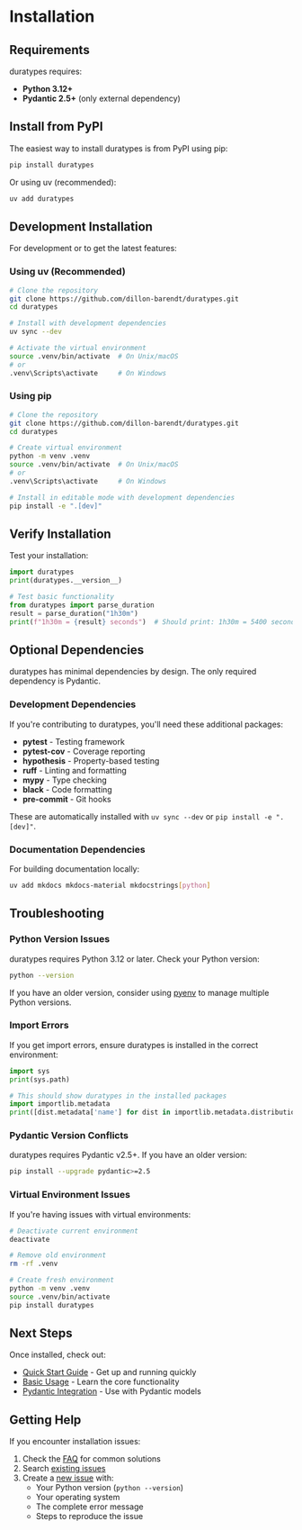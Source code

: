 # Installation

## Requirements

duratypes requires:
- **Python 3.12+**
- **Pydantic 2.5+** (only external dependency)

## Install from PyPI

The easiest way to install duratypes is from PyPI using pip:

```bash
pip install duratypes
```

Or using uv (recommended):

```bash
uv add duratypes
```

## Development Installation

For development or to get the latest features:

### Using uv (Recommended)

```bash
# Clone the repository
git clone https://github.com/dillon-barendt/duratypes.git
cd duratypes

# Install with development dependencies
uv sync --dev

# Activate the virtual environment
source .venv/bin/activate  # On Unix/macOS
# or
.venv\Scripts\activate     # On Windows
```

### Using pip

```bash
# Clone the repository
git clone https://github.com/dillon-barendt/duratypes.git
cd duratypes

# Create virtual environment
python -m venv .venv
source .venv/bin/activate  # On Unix/macOS
# or
.venv\Scripts\activate     # On Windows

# Install in editable mode with development dependencies
pip install -e ".[dev]"
```

## Verify Installation

Test your installation:

```python
import duratypes
print(duratypes.__version__)

# Test basic functionality
from duratypes import parse_duration
result = parse_duration("1h30m")
print(f"1h30m = {result} seconds")  # Should print: 1h30m = 5400 seconds
```

## Optional Dependencies

duratypes has minimal dependencies by design. The only required dependency is Pydantic.

### Development Dependencies

If you're contributing to duratypes, you'll need these additional packages:

- **pytest** - Testing framework
- **pytest-cov** - Coverage reporting
- **hypothesis** - Property-based testing
- **ruff** - Linting and formatting
- **mypy** - Type checking
- **black** - Code formatting
- **pre-commit** - Git hooks

These are automatically installed with `uv sync --dev` or `pip install -e ".[dev]"`.

### Documentation Dependencies

For building documentation locally:

```bash
uv add mkdocs mkdocs-material mkdocstrings[python]
```

## Troubleshooting

### Python Version Issues

duratypes requires Python 3.12 or later. Check your Python version:

```bash
python --version
```

If you have an older version, consider using [pyenv](https://github.com/pyenv/pyenv) to manage multiple Python versions.

### Import Errors

If you get import errors, ensure duratypes is installed in the correct environment:

```python
import sys
print(sys.path)

# This should show duratypes in the installed packages
import importlib.metadata
print([dist.metadata['name'] for dist in importlib.metadata.distributions()])
```

### Pydantic Version Conflicts

duratypes requires Pydantic v2.5+. If you have an older version:

```bash
pip install --upgrade pydantic>=2.5
```

### Virtual Environment Issues

If you're having issues with virtual environments:

```bash
# Deactivate current environment
deactivate

# Remove old environment
rm -rf .venv

# Create fresh environment
python -m venv .venv
source .venv/bin/activate
pip install duratypes
```

## Next Steps

Once installed, check out:

- [Quick Start Guide](quickstart.md) - Get up and running quickly
- [Basic Usage](usage.md) - Learn the core functionality
- [Pydantic Integration](pydantic.md) - Use with Pydantic models

## Getting Help

If you encounter installation issues:

1. Check the [FAQ](faq.md) for common solutions
2. Search [existing issues](https://github.com/dillon-barendt/duratypes/issues)
3. Create a [new issue](https://github.com/dillon-barendt/duratypes/issues/new) with:
   - Your Python version (`python --version`)
   - Your operating system
   - The complete error message
   - Steps to reproduce the issue

